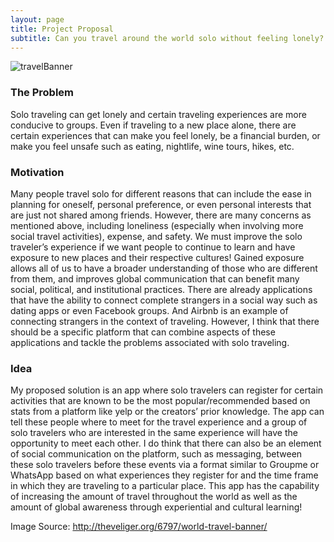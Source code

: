 ```yaml
---
layout: page
title: Project Proposal
subtitle: Can you travel around the world solo without feeling lonely?
---
```


![travelBanner][travelBanner]

[travelBanner]: http://nylaivy.github.io/hci/img/travelBanner.jpeg

### The Problem 
Solo traveling can get lonely and certain traveling experiences are more conducive to groups. Even if traveling to a new place alone, there are certain experiences that can make you feel lonely, be a financial burden, or make you feel unsafe such as eating, nightlife, wine tours, hikes, etc. 

### Motivation 
Many people travel solo for different reasons that can include the ease in planning for oneself, personal preference, or even personal interests that are just not shared among friends. However, there are many concerns as mentioned above, including loneliness (especially when involving more social travel activities), expense, and safety. We must improve the solo traveler’s experience if we want people to continue to learn and have exposure to new places and their respective cultures! Gained exposure allows all of us to have a broader understanding of those who are different from them, and improves global communication that can benefit many social, political, and institutional practices. There are already applications that have the ability to connect complete strangers in a social way such as dating apps or even Facebook groups. And Airbnb is an example of connecting strangers in the context of traveling. However, I think that there should be a specific platform that can combine aspects of these applications and tackle the problems associated with solo traveling.

### Idea 
My proposed solution is an app where solo travelers can register for certain activities that are known to be the most popular/recommended based on stats from a platform like yelp or the creators’ prior knowledge. The app can tell these people where to meet for the travel experience and a group of solo travelers who are interested in the same experience will have the opportunity to meet each other. I do think that there can also be an element of social communication on the platform, such as messaging, between these solo travelers before these events via a format similar to Groupme or WhatsApp based on what experiences they register for and the time frame in which they are traveling to a particular place. This app has the capability of increasing the amount of travel throughout the world as well as the amount of global awareness through experiential and cultural learning!





Image Source: http://theveliger.org/6797/world-travel-banner/
